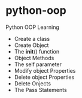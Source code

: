 # python-oop

Python OOP Learning
- Create a class
- Create Object
- The __init__() function
- Object Methods
- The self parameter
- Modify object Properties
- Delete object Properties
- Delete Onjects
- The Pass Statements


